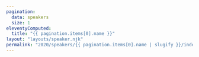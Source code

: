 ```yaml
---
pagination:
  data: speakers
  size: 1
eleventyComputed:
  title: "{{ pagination.items[0].name }}"
layout: "layouts/speaker.njk"
permalink: "2020/speakers/{{ pagination.items[0].name | slugify }}/index.html"
---
```

